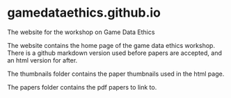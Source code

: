 # gamedataethics.github.io
The website for the workshop on Game Data Ethics

The website contains the home page of the game data ethics workshop. There is a github markdown version used
before papers are accepted, and an html version for after. 

The thumbnails folder contains the paper thumbnails used in the html page.

The papers folder contains the pdf papers to link to.
